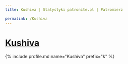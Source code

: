 ```yaml
---
title: Kushiva | Statystyki patronite.pl | Patromierz

permalink: /Kushiva
---
```


# [Kushiva](https://patronite.pl/Kushiva)

{% include profile.md name="Kushiva" prefix="k" %}
